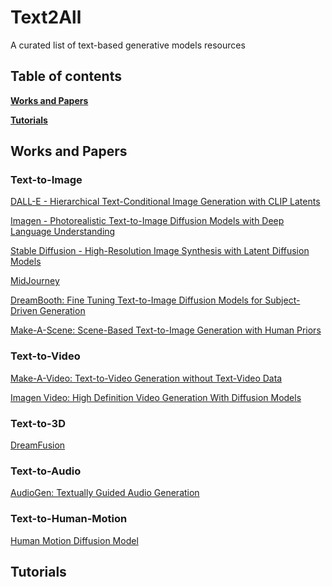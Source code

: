 # Text2All

A curated list of text-based generative models resources

## Table of contents
**[Works and Papers](#Works-and-Papers)**

**[Tutorials](#Tutorials)**

## Works and Papers

### Text-to-Image
[DALL-E - Hierarchical Text-Conditional Image Generation with CLIP Latents](https://openai.com/dall-e-2/)

[Imagen - Photorealistic Text-to-Image Diffusion Models with Deep Language Understanding](https://imagen.research.google/)

[Stable Diffusion - High-Resolution Image Synthesis with Latent Diffusion Models](https://github.com/CompVis/stable-diffusion)

[MidJourney](https://www.midjourney.com/home/)

[DreamBooth: Fine Tuning Text-to-Image Diffusion Models for Subject-Driven Generation](https://dreambooth.github.io/)

[Make-A-Scene: Scene-Based Text-to-Image Generation with Human Priors](https://arxiv.org/abs/2203.13131)

### Text-to-Video
[Make-A-Video: Text-to-Video Generation without Text-Video Data](https://makeavideo.studio/)

[Imagen Video: High Definition Video Generation With Diffusion Models](https://imagen.research.google/video/)

### Text-to-3D
[DreamFusion](https://dreamfusionpaper.github.io/)

### Text-to-Audio
[AudioGen: Textually Guided Audio Generation](https://felixkreuk.github.io/text2audio_arxiv_samples/)

### Text-to-Human-Motion
[Human Motion Diffusion Model](https://paperswithcode.com/paper/human-motion-diffusion-model)

## Tutorials
